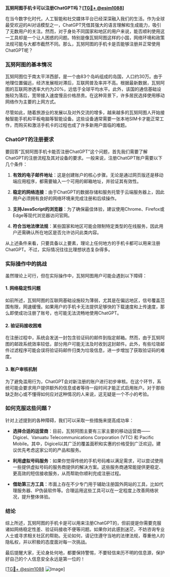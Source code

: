 **瓦努阿图手机卡可以注册ChatGPT吗？[[TG💪+ @esim1088](https://t.me/s/esim1088)]**

在当今数字化时代，人工智能和社交媒体平台已经深深融入我们的生活。作为全球最受欢迎的AI对话模型之一，ChatGPT凭借其强大的语言理解和生成能力，吸引了无数用户的关注。然而，对于身处不同国家和地区的用户来说，能否顺利使用这一工具却是一个让人困惑的问题。特别是像瓦努阿图这样的小国，网络环境和政策法规可能与大都市截然不同。那么，瓦努阿图的手机卡是否能够注册并正常使用ChatGPT呢？

### 瓦努阿图的基本情况

瓦努阿图位于南太平洋西部，是一个由83个岛屿组成的岛国，人口约30万。由于地理位置偏远，经济发展相对滞后，互联网普及率并不高。根据最新数据，瓦努阿图的互联网渗透率大约为20%，远低于全球平均水平。此外，该国的通信基础设施较为落后，宽带接入速度慢且价格昂贵。在这种背景下，许多居民选择使用移动网络作为主要的上网方式。

尽管如此，随着旅游业的发展以及对外交流的增多，越来越多的瓦努阿图人开始接触智能手机和平板电脑等智能设备。这些设备通常需要一张本地SIM卡才能正常工作，而购买和激活手机卡的过程也成了许多新用户面临的难题。

### ChatGPT的注册要求

要回答“瓦努阿图手机卡能否注册ChatGPT”这个问题，首先我们需要了解ChatGPT的注册流程及其对设备的要求。一般来说，注册ChatGPT账户需要以下几个条件：

1. **有效的电子邮件地址**：这是创建账户的核心步骤。无论是通过网页版还是移动端应用程序，都需要输入一个可用的邮箱地址，并验证其有效性。
   
2. **稳定的网络连接**：由于ChatGPT的数据存储和服务托管于云端服务器上，因此用户必须拥有良好的网络环境来完成注册和后续操作。

3. **支持JavaScript的浏览器**：为了确保最佳体验，建议使用Chrome、Firefox或Edge等现代浏览器访问官网。

4. **符合当地法律法规**：某些国家和地区可能会限制特定类型的在线服务，因此用户还需确认所在地区是否允许访问此类内容。

从上述条件来看，只要具备以上要素，理论上任何地方的手机卡都可以用来注册ChatGPT。不过，实际情况往往比理想状态复杂得多。

### 实际操作中的挑战

虽然理论上可行，但在实际操作中，瓦努阿图用户可能会遇到以下障碍：

#### 1. 网络稳定性问题
如前所述，瓦努阿图的互联网基础设施较为薄弱，尤其是在偏远地区，信号覆盖范围有限，网速缓慢。如果用户的手机卡无法提供足够快的下载速度和上传速度，那么即使成功注册了账号，也可能无法流畅地使用ChatGPT。

#### 2. 验证码接收困难
在注册过程中，系统会发送一封包含验证码的邮件到指定邮箱。然而，由于瓦努阿图的邮政系统效率较低，部分用户可能无法及时收到这封邮件。此外，有些垃圾邮件过滤程序可能会误将验证码邮件归类为垃圾信息，进一步增加了获取验证码的难度。

#### 3. 账户审核机制
为了避免滥用行为，ChatGPT会对新注册的账户进行初步审核。在这个环节，系统可能会要求用户提供额外的信息或者等待一段时间才能正式启用账户。对于那些缺乏耐心或不懂得如何应对这种情况的人来说，这无疑是一个不小的考验。

### 如何克服这些问题？

针对上述提到的各种障碍，我们可以采取一些措施来提高成功率：

- **选择合适的运营商**：目前，瓦努阿图主要有三家主要的移动运营商——Digicel、Vanuatu Telecommunications Corporation (VTC) 和 Pacific Mobile。其中，Digicel以其广泛的覆盖面积和实惠的价格受到广泛欢迎。建议优先考虑这家公司的产品和服务。

- **利用虚拟号码服务**：如果你觉得传统的手机号码难以满足需求，可以尝试使用一些提供虚拟号码的服务商提供的解决方案。这些服务商通常能提供更稳定、更高效的短信接收服务，从而帮助你顺利完成注册过程。

- **借助第三方工具**：市面上存在不少专门用于辅助注册国外网站的工具，比如代理服务器、IP伪装软件等。合理运用这些工具可以在一定程度上改善网络状况，提升整体体验。

### 结论

综上所述，瓦努阿图的手机卡是可以用来注册ChatGPT的，但前提是你需要克服诸如网络稳定性差、验证码接收不便等问题。如果你对此感到迷茫，不妨咨询专业人士或寻求相关社区的帮助。无论如何，请记住遵守当地的法律法规，尊重他人的隐私权，并以积极的态度面对每一次挑战。

最后提醒大家，无论身处何地，都要保持警惕，不要轻信来历不明的信息源，保护好自己的个人信息安全永远是第一位的！

[[TG💪+ @esim1088](https://t.me/s/esim1088) ![Image](https://i.postimg.cc/4NQfJmqS/Snipaste-2025-05-13-00-14-12.png)]
